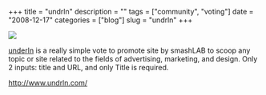 +++
title = "undrln"
description = ""
tags = ["community", "voting"]
date = "2008-12-17"
categories = ["blog"]
slug = "undrln"
+++



  <div class="notebook-screenshot"><a href="http://www.undrln.com/"><img src="//konigi.com/media/bluga/wt49493243bb370.jpg"/></a></div><p><a href="http://www.undrln.com/">underln</a> is a really simple vote to promote site by smashLAB to scoop any topic or site related to the fields of advertising, marketing, and design. Only 2 inputs: title and URL, and only Title is required.</p>
    
  <a href="http://www.undrln.com/">http://www.undrln.com/</a>

